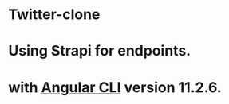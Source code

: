 # Twitter-clone 
# Using Strapi for endpoints.

# with [Angular CLI](https://github.com/angular/angular-cli) version 11.2.6.
